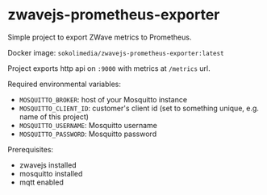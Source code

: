 # zwavejs-prometheus-exporter

Simple project to export ZWave metrics to Prometheus.

Docker image: `sokolimedia/zwavejs-prometheus-exporter:latest`

Project exports http api on `:9000` with metrics at `/metrics` url.

Required environmental variables:
 * `MOSQUITTO_BROKER`: host of your Mosquitto instance
 * `MOSQUITTO_CLIENT_ID`: customer's client id (set to something unique, e.g. name of this project)
 * `MOSQUITTO_USERNAME`: Mosquitto username
 * `MOSQUITTO_PASSWORD`: Mosquitto password

Prerequisites:
 * zwavejs installed
 * mosquitto installed
 * mqtt enabled
